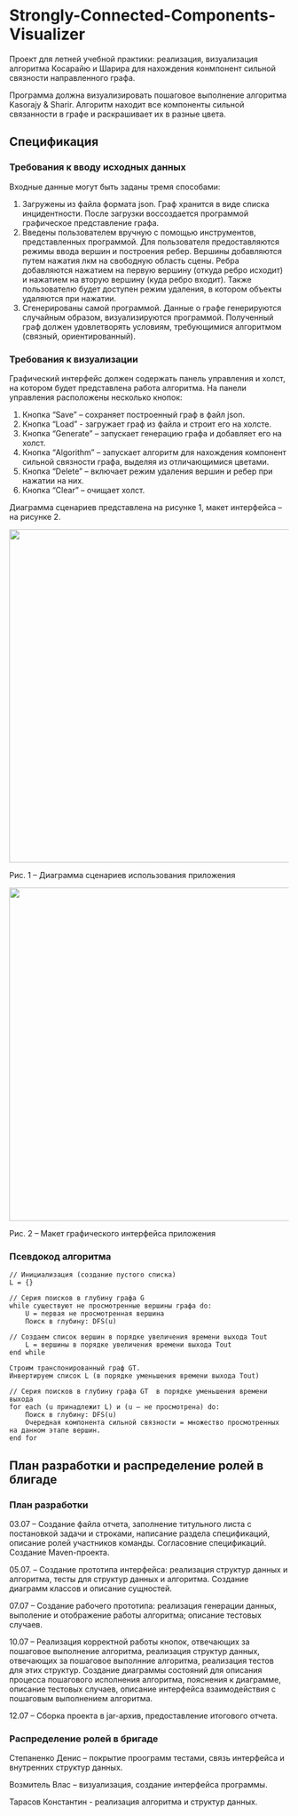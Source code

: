 # Strongly-Connected-Components-Visualizer
Проект для летней учебной практики: реализация, визуализация алгоритма Косарайю и Шарира для нахождения конмпонент сильной связности направленного графа. 

Программа должна визуализировать пошаговое выполнение алгоритма Kasorajy & Sharir. Алгоритм находит все компоненты сильной связанности в графе и раскрашивает их в разные цвета. 

## Спецификация

### Требования к вводу исходных данных
Входные данные могут быть заданы тремя способами:
1. Загружены из файла формата json. Граф хранится в виде списка инцидентности. После загрузки воссоздается программой графическое представление графа.
1. Введены пользователем вручную с помощью инструментов, представленных программой. Для пользователя предоставляются режимы ввода вершин и построения ребер. Вершины добавляются путем нажатия лкм на свободную область сцены.  Ребра добавляются нажатием на первую вершину (откуда ребро исходит) и нажатием на вторую вершину (куда ребро входит). Также пользователю будет доступен режим удаления, в котором объекты удаляются при нажатии.
1. Сгенерированы самой программой. Данные о графе генерируются случайным образом, визуализируются программой. Полученный граф должен удовлетворять условиям, требующимися алгоритмом (связный, ориентированный).
   
### Требования к визуализации
Графический интерфейс должен содержать панель управления и холст, на котором будет представлена работа алгоритма.
На панели управления расположены несколько кнопок:
1. Кнопка “Save” – сохраняет построенный граф в файл json.
1. Кнопка “Load”  - загружает граф из файла и строит его на холсте.
1. Кнопка “Generate” – запускает генерацию графа и добавляет его на холст.
1. Кнопка “Algorithm” – запускает алгоритм для нахождения компонент сильной связности графа, выделяя из отличающимися цветами.
1. Кнопка “Delete” – включает режим удаления вершин и ребер при нажатии на них.
1. Кнопка “Clear” – очищает холст.

Диаграмма сценариев представлена на рисунке 1, макет интерфейса – на рисунке 2. 	

 <img src="https://github.com/diss03/Strongly-Connected-Components/assets/90706633/db50dc9d-bfe8-4ad7-95f2-05b046bda75f" width="600px" align="center">
 
Рис. 1 – Диаграмма сценариев использования приложения

 <img src="https://github.com/diss03/Strongly-Connected-Components/assets/90706633/a4ec27bd-9602-454c-8155-0781ee7ad4d5" width="600px" align="center">
 
Рис. 2 – Макет графического интерфейса приложения
  
### Псевдокод алгоритма
    
	// Инициализация (создание пустого списка)
	L = {}
	
	// Серия поисков в глубину графа G
	while существуют не просмотренные вершины графа do:
		U = первая не просмотренная вершина
		Поиск в глубину: DFS(u)
	
	// Создаем список вершин в порядке увеличения времени выхода Tout
		L = вершины в порядке увеличения времени выхода Tout
	end while
	
	Строим транспонированный граф GT.
	Инвертируем список L (в порядке уменьшения времени выхода Tout)
	
	// Серия поисков в глубину графа GT  в порядке уменьшения времени выхода
	for each (u принадлежит L) и (u – не просмотрена) do:
		Поиск в глубину: DFS(u)
		Очередная компонента сильной связности = множество просмотренных на данном этапе вершин.
	end for


## План разработки и распределение ролей в блигаде

### План разработки

03.07 – Создание файла отчета, заполнение титульного листа с постановкой задачи и строками, написание раздела спецификаций, описание ролей участников команды. Согласовние спецификаций. Создание Maven-проекта.
	
05.07. – Создание прототипа интерфейса: реализация структур данных и алгоритма, тесты для структур данных и алгоритма. Создание диаграмм классов и описание сущностей.
	
07.07 – Создание рабочего прототипа: реализация генерации данных, выполение и отображение работы алгоритма; описание тестовых случаев.
	
10.07 – Реализация корректной работы кнопок, отвечающих за пошаговое выполнение алгоритма, реализация структур данных, отвечающих за пошаговое выполнние алгоритма, реализация тестов для этих структур. Создание диаграммы состояний для описания процесса пошагового исполнения алгоритма, пояснения к диаграмме, описание тестовых случаев, описание интерфейса взаимодействия с пошаговым выполнением алгоритма.
	
12.07 – Сборка проекта в jar-архив, предоставление итогового отчета.

### Распределение ролей в бригаде

Степаненко Денис – покрытие проограмм тестами, связь интерфейса и внутренних структур данных.
	
Возмитель Влас – визуализация, создание интерфейса программы.
	
Тарасов Константин -  реализация алгоритма и структур данных.

